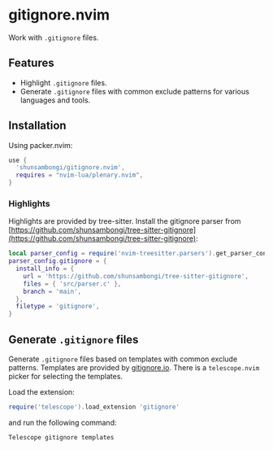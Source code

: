 # gitignore.nvim

Work with `.gitignore` files.

## Features

- Highlight `.gitignore` files.
- Generate `.gitignore` files with common exclude patterns for various languages and tools.

## Installation

Using packer.nvim:

```lua
use {
  'shunsambongi/gitignore.nvim',
  requires = "nvim-lua/plenary.nvim",
}
```

### Highlights

Highlights are provided by tree-sitter. Install the gitignore parser from [https://github.com/shunsambongi/tree-sitter-gitignore](https://github.com/shunsambongi/tree-sitter-gitignore):

```lua
local parser_config = require('nvim-treesitter.parsers').get_parser_configs()
parser_config.gitignore = {
  install_info = {
    url = 'https://github.com/shunsambongi/tree-sitter-gitignore',
    files = { 'src/parser.c' },
    branch = 'main',
  },
  filetype = 'gitignore',
}
```

## Generate `.gitignore` files

Generate `.gitignore` files based on templates with common exclude patterns. Templates are provided by [gitignore.io](https://gitignore.io). There is a `telescope.nvim` picker for selecting the templates.

Load the extension:

```lua
require('telescope').load_extension 'gitignore'
```

and run the following command:

```viml
Telescope gitignore templates
```
